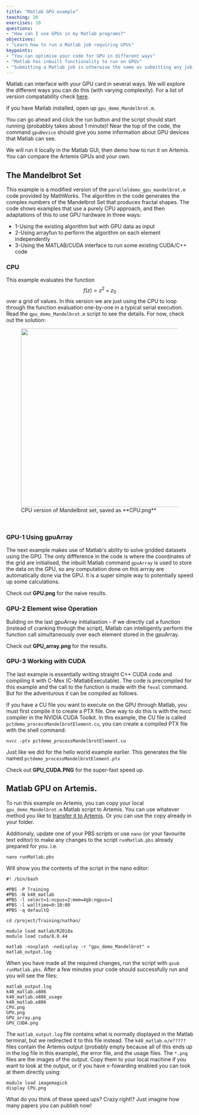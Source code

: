 ```yaml
---
title: "Matlab GPU example"
teaching: 20
exercises: 10
questions:
- "How can I use GPUs in my Matlab programs?"
objectives:
- "Learn how to run a Matlab job requiring GPUs"
keypoints:
- "You can optimise your code for GPU in different ways"
- "Matlab has inbuilt functionality to run on GPUs"
- "Submitting a Matlab job is otherwise the same as submitting any job on HPC"
---
```


Matlab can interface with your GPU card in several ways. We will explore the different ways you can do this (with varying complexity). For a list of version compatability check [here](https://au.mathworks.com/help/distcomp/gpu-support-by-release.html).

If you have Matlab installed, open up ```gpu_demo_Mandelbrot.m```.

You can go ahead and click the run button and the script should start running (probabbly takes about 1 minute)!
Near the top of the code, the command ```gpuDevice``` should give you some information about GPU devices that Matlab can see.

We will run it locally in the Matlab GUI, then demo how to run it on Artemis. You can compare the Artemis GPUs and your own.

## The Mandelbrot Set

This example is a modified version of the ```paralleldemo_gpu_mandelbrot.m``` code provided by MathWorks.
The algorithm in the code generates the complex numbers of the Mandelbrot Set that produces fractal shapes.
The code shows examples that use a purely CPU approach, and then adaptations of this to use GPU hardware in three ways: 

* 1-Using the existing algorithm but with GPU data as input
* 2-Using arrayfun to perform the algorithm on each element independently
* 3-Using the MATLAB/CUDA interface to run some existing CUDA/C++ code

### CPU

This example evaluates the function $$f(z) = z^2 + z_0$$ over a grid of values. In this version we are just using the CPU to loop through the function evaluation one-by-one in a typical serial execution.
Read the ```gpu_demo_Mandelbrot.m``` script to see the details. For now, check out the solution: 

<figure>
  <img src="{{ page.root }}/fig/CPU.png" style="height:480px"/>
  <figcaption> CPU version of Mandelbrot set, saved as **CPU.png** </figcaption>
</figure><br>



### GPU-1 Using gpuArray

The next example makes use of Matlab's ability to solve gridded datasets using the GPU. The only diffference in the code is where the coordinates of the grid are initialised, the inbuilt Matlab command ```gpuArray``` is used to  store the data on the GPU, so any computation done on this arrray are automatically done via the GPU. It is a super simple way to potentially speed up some calculations.

Check out **GPU.png** for the naive results.

### GPU-2 Element wise Operation

Building on the last gpuArray initialiastion - if we directly call a function (instead of cranking through the script), Matlab can intelligently perform the function call simultaneously over each element stored in the gpuArray. 

Check out **GPU_array.png** for the results.

### GPU-3 Working with CUDA

The last example is essentially writing straight C++ CUDA code and compiling it with C-Mex (C-MatlabExecutable).  The code is precompiled for this example and the call to the function is made with the ```feval``` command. But for the adventurous it can be compiled as follows.

If you have a CU file you want to execute on the GPU through Matlab, you must first compile it to create a PTX file. One way to do this is with the nvcc compiler in the NVIDIA CUDA Toolkit. In this example, the CU file is called ```pctdemo_processMandelbrotElement.cu```, you can create a compiled PTX file with the shell command:
```Shell
nvcc -ptx pctdemo_processMandelbrotElement.cu
```
Just like we did for the hello world example earlier. This generates the file named ```pctdemo_processMandelbrotElement.ptx```

Check out **GPU_CUDA.PNG** for the super-fast speed up.

## Matlab GPU on Artemis.

To run this example on Artemis, you can copy your local ```gpu_demo_Mandelbrot.m``` Matlab script to Artemis. You can use whatever method you like to [transfer it to Artemis](https://sydneyuni.atlassian.net/wiki/spaces/RC/pages/212795438/Transferring+data+between+your+local+computer+and+HPC). Or you can use the copy already in your folder.


Additionaly, update one of your PBS scripts or use ```nano``` (or your favourite text editor) to make any changes to the script ```runMatlab.pbs``` already prepared for you. i.e.

```Shell
nano runMatlab.pbs
```



Will show you the contents of the script in the nano editor:

```Shell
#! /bin/bash

#PBS -P Training
#PBS -N k40_matlab 
#PBS -l select=1:ncpus=2:mem=4gb:ngpus=1
#PBS -l walltime=0:10:00
#PBS -q defaultQ

cd /project/Training/nathan/

module load matlab/R2018a
module load cuda/8.0.44

matlab -nosplash -nodisplay -r "gpu_demo_Mandelbrot" > matlab_output.log

```

When you have made all the required changes, run the script with ```qsub runMatlab.pbs```.
After a few minutes your code should successfully run and you will see the files:

```
matlab_output.log
k40_matlab.o886
k40_matlab.o886_usage
k40_matlab.e886
CPU.png
GPU.png
GPU_array.png
GPU_CUDA.png
```

The ```matlab_output.log``` file contains what is normally displayed in the Matlab terminal, but we redirected it to this file instead. The ```k40_matlab.o/e?????``` files contain the Artemis output (probably empty because all of this ends up in the log file in this example), the error file, and the usage files. The ```*.png``` files are the images of the output. Copy them to your local machine if you want to look at the output, or if you have x-fowarding enabled you can look at them directly using:
```
module load imagemagick
display CPU.png
```

What do you think of these speed ups? Crazy right!? Just imagine how many papers you can publish now!
